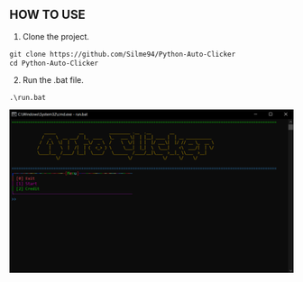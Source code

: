 ## HOW TO USE

1. Clone the project.
```
git clone https://github.com/Silme94/Python-Auto-Clicker
cd Python-Auto-Clicker
```

2. Run the .bat file.
```
.\run.bat
```

![App screenshot](screenshot.png)
